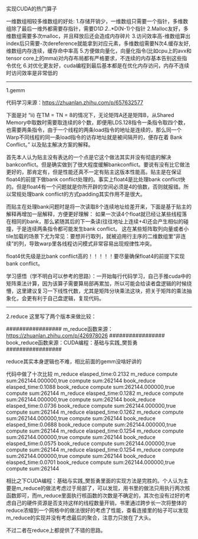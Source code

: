 实现CUDA的热门算子


一维数组相较多维数组的好处:
1.存储开销少，一维数组只需要一个指针，多维数组除了最后一维外都需要存指针，需要D1*D 2*..*D(N-1)个指针
2.Malloc友好，多维数组需要多次malloc，并且释放后还会造成内存碎片
3.访问效率高-维数组算出index后只需要-次dereference就能拿到对应元素，多维数组需要N次4.缓存友好,维数组内存连续，缓存命中率高
5.方便做向量化，向量化指令(比如cpu上的avx和tensor core上的mma)对内存布局都有严格要求，不连续的内存基本告别这些指令优化
6.对优化更友好，cuda编程到最后基本都是在优化内存访问，内存不连续时访问效率是非常低的


_____________________________________________________
1.gemm

代码学习来源：https://zhuanlan.zhihu.com/p/657632577

下面是对
“ii) 在TM = TN = 8的情况下，无论矩阵A还是矩阵B，从Shared Memory中取数时需要取连续的8个数，即便用LDS.128指令一条指令取四个数，也需要两条指令，由于一个线程的两条load指令的地址是连续的，那么同一个Warp不同线程的同一条load指令的访存地址就是被间隔开的，便存在着 Bank Conflict。”
以及贴主解决方案的解释。

首先本人认为贴主没有表达的一个点是它这个做法其实并没有彻底的解决bankconflict。但是确实做到了很大程度缓解bankconflict。要说有没有比它做法更好的，那肯定有，但是性能还真不一定有贴主这版本性能高。贴主是在保证float4的前提下做bank conflict处理的。事实上float4是比处理bank conflict快的。但是float4有一个问题就是你所开辟的空间必须是4的倍数，否则就报错。所以常规处理bank conflict的方式padding其实作用不是很大。

而贴主在处理bank问题时是将一次读取8个连续地址给差开来，下面是基于贴主的解释再增加一层解释，方便更好理解：
如果一次读4个float就已经让某些线程落在相同的bank，那么紧随其后的下一条读(往往地址上连续+4)还会产生相似的碰撞，于是连续两条指令都可能发生bank conflict。
这在某些矩阵取列向量或者小tile加载的场景下尤为常见：要想并行取列，就被迫用行主序的二维数组里“非连续”的列，导致warp里各线程访问模式非常容易出现规律性冲突。

float4优先级是比bank conflict高的！！！！！要尽量确保float4的前提下实现bank conflict。

学习感悟（学不明白可以参考的思路）：一开始每行代码学习，自己手推cuda中的矩阵乘法计算，因为该算子需要算局部再累加，所以可能会给读者盘逻辑的时候绕懵，这里建议复习一下线性代数，尤其是矩阵分块乘法这块，把关于矩阵的乘法抽象化，会更有利于自己盘逻辑，复现代码。

_____________________________________________________
2.reduce
这里写了两个版本来做比较：

#################
m_reduce函数来源：https://zhuanlan.zhihu.com/p/426978026
#################
book_reduce函数来源：CUDA编程：基础与实践_樊哲勇
#################

reduce其实本身逻辑也不难，相比前面的gemm没啥好讲的

代码中做了十次比较
m_reduce elasped_time:0.2132
m_reduce compute sum:262144.000000,true compute sum:262144
book_reduce elasped_time:0.1088
book_reduce compute sum:262144.000000,true compute sum:262144
m_reduce elasped_time:0.1282
m_reduce compute sum:262144.000000,true compute sum:262144
book_reduce elasped_time:0.0736
book_reduce compute sum:262144.000000,true compute sum:262144
m_reduce elasped_time:0.1262
m_reduce compute sum:262144.000000,true compute sum:262144
book_reduce elasped_time:0.0688
book_reduce compute sum:262144.000000,true compute sum:262144
m_reduce elasped_time:0.1254
m_reduce compute sum:262144.000000,true compute sum:262144
book_reduce elasped_time:0.0575
book_reduce compute sum:262144.000000,true compute sum:262144
m_reduce elasped_time:0.1254
m_reduce compute sum:262144.000000,true compute sum:262144
book_reduce elasped_time:0.0701
book_reduce compute sum:262144.000000,true compute sum:262144

相比之下CUDA编程：基础与实践_樊哲勇里面的实现方法是完胜的。个人认为主要是m_reduce的做法考虑过于局部了，可以发现，用书里的做法只用执行两次核函数即可，而m_reduce里面执行核函数的次数是不确定的，其次也没有过好的考虑自己的硬件资源是否支持这样的线程数量开销，书里通过跨步长一次将整体的reduce浓缩到一个网格中的做法很好的考虑了性能，查看连接里的帖子可以发现m_reduce的实现并没有考虑最后的聚合，注意力只放在了大头。

不过二者在reduce上都提供了不错的思路。







